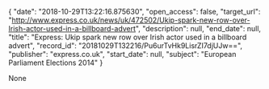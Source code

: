 {
  "date": "2018-10-29T13:22:16.875630", 
  "open_access": false, 
  "target_url": "http://www.express.co.uk/news/uk/472502/Ukip-spark-new-row-over-Irish-actor-used-in-a-billboard-advert", 
  "description": null, 
  "end_date": null, 
  "title": "Express: Ukip spark new row over Irish actor used in a billboard advert", 
  "record_id": "20181029T132216/Pu6urTvHk9LisrZI7djUJw==", 
  "publisher": "express.co.uk", 
  "start_date": null, 
  "subject": "European Parliament Elections 2014"
}

None